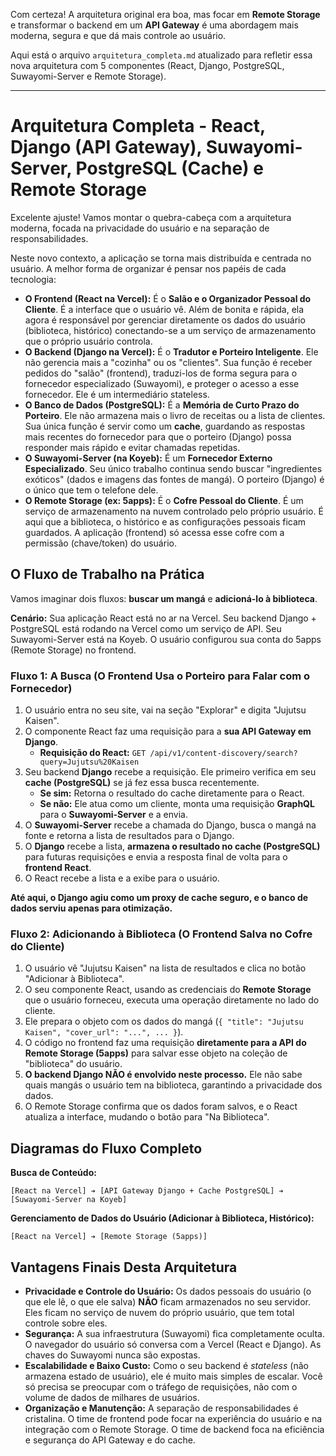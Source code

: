 Com certeza! A arquitetura original era boa, mas focar em **Remote Storage** e transformar o backend em um **API Gateway** é uma abordagem mais moderna, segura e que dá mais controle ao usuário.

Aqui está o arquivo `arquitetura_completa.md` atualizado para refletir essa nova arquitetura com 5 componentes (React, Django, PostgreSQL, Suwayomi-Server e Remote Storage).

---

# Arquitetura Completa - React, Django (API Gateway), Suwayomi-Server, PostgreSQL (Cache) e Remote Storage

Excelente ajuste! Vamos montar o quebra-cabeça com a arquitetura moderna, focada na privacidade do usuário e na separação de responsabilidades.

Neste novo contexto, a aplicação se torna mais distribuída e centrada no usuário. A melhor forma de organizar é pensar nos papéis de cada tecnologia:

-   **O Frontend (React na Vercel):** É o **Salão e o Organizador Pessoal do Cliente**. É a interface que o usuário vê. Além de bonita e rápida, ela agora é responsável por gerenciar diretamente os dados do usuário (biblioteca, histórico) conectando-se a um serviço de armazenamento que o próprio usuário controla.
-   **O Backend (Django na Vercel):** É o **Tradutor e Porteiro Inteligente**. Ele não gerencia mais a "cozinha" ou os "clientes". Sua função é receber pedidos do "salão" (frontend), traduzi-los de forma segura para o fornecedor especializado (Suwayomi), e proteger o acesso a esse fornecedor. Ele é um intermediário stateless.
-   **O Banco de Dados (PostgreSQL):** É a **Memória de Curto Prazo do Porteiro**. Ele não armazena mais o livro de receitas ou a lista de clientes. Sua única função é servir como um **cache**, guardando as respostas mais recentes do fornecedor para que o porteiro (Django) possa responder mais rápido e evitar chamadas repetidas.
-   **O Suwayomi-Server (na Koyeb):** É um **Fornecedor Externo Especializado**. Seu único trabalho continua sendo buscar "ingredientes exóticos" (dados e imagens das fontes de mangá). O porteiro (Django) é o único que tem o telefone dele.
-   **O Remote Storage (ex: 5apps):** É o **Cofre Pessoal do Cliente**. É um serviço de armazenamento na nuvem controlado pelo próprio usuário. É aqui que a biblioteca, o histórico e as configurações pessoais ficam guardados. A aplicação (frontend) só acessa esse cofre com a permissão (chave/token) do usuário.

## O Fluxo de Trabalho na Prática

Vamos imaginar dois fluxos: **buscar um mangá** e **adicioná-lo à biblioteca**.

**Cenário:** Sua aplicação React está no ar na Vercel. Seu backend Django + PostgreSQL está rodando na Vercel como um serviço de API. Seu Suwayomi-Server está na Koyeb. O usuário configurou sua conta do 5apps (Remote Storage) no frontend.

### Fluxo 1: A Busca (O Frontend Usa o Porteiro para Falar com o Fornecedor)

1.  O usuário entra no seu site, vai na seção "Explorar" e digita "Jujutsu Kaisen".
2.  O componente React faz uma requisição para a **sua API Gateway em Django**.
    -   **Requisição do React:** `GET /api/v1/content-discovery/search?query=Jujutsu%20Kaisen`
3.  Seu backend **Django** recebe a requisição. Ele primeiro verifica em seu **cache (PostgreSQL)** se já fez essa busca recentemente.
    -   **Se sim:** Retorna o resultado do cache diretamente para o React.
    -   **Se não:** Ele atua como um cliente, monta uma requisição **GraphQL** para o **Suwayomi-Server** e a envia.
4.  O **Suwayomi-Server** recebe a chamada do Django, busca o mangá na fonte e retorna a lista de resultados para o Django.
5.  O **Django** recebe a lista, **armazena o resultado no cache (PostgreSQL)** para futuras requisições e envia a resposta final de volta para o **frontend React**.
6.  O React recebe a lista e a exibe para o usuário.

**Até aqui, o Django agiu como um proxy de cache seguro, e o banco de dados serviu apenas para otimização.**

### Fluxo 2: Adicionando à Biblioteca (O Frontend Salva no Cofre do Cliente)

1.  O usuário vê "Jujutsu Kaisen" na lista de resultados e clica no botão "Adicionar à Biblioteca".
2.  O seu componente React, usando as credenciais do **Remote Storage** que o usuário forneceu, executa uma operação diretamente no lado do cliente.
3.  Ele prepara o objeto com os dados do mangá (`{ "title": "Jujutsu Kaisen", "cover_url": "...", ... }`).
4.  O código no frontend faz uma requisição **diretamente para a API do Remote Storage (5apps)** para salvar esse objeto na coleção de "biblioteca" do usuário.
5.  **O backend Django NÃO é envolvido neste processo.** Ele não sabe quais mangás o usuário tem na biblioteca, garantindo a privacidade dos dados.
6.  O Remote Storage confirma que os dados foram salvos, e o React atualiza a interface, mudando o botão para "Na Biblioteca".

## Diagramas do Fluxo Completo

**Busca de Conteúdo:**
```
[React na Vercel] ➔ [API Gateway Django + Cache PostgreSQL] ➔ [Suwayomi-Server na Koyeb]
```

**Gerenciamento de Dados do Usuário (Adicionar à Biblioteca, Histórico):**
```
[React na Vercel] ➔ [Remote Storage (5apps)]
```

## Vantagens Finais Desta Arquitetura

-   **Privacidade e Controle do Usuário:** Os dados pessoais do usuário (o que ele lê, o que ele salva) **NÃO** ficam armazenados no seu servidor. Eles ficam no serviço de nuvem do próprio usuário, que tem total controle sobre eles.
-   **Segurança:** A sua infraestrutura (Suwayomi) fica completamente oculta. O navegador do usuário só conversa com a Vercel (React e Django). As chaves do Suwayomi nunca são expostas.
-   **Escalabilidade e Baixo Custo:** Como o seu backend é *stateless* (não armazena estado de usuário), ele é muito mais simples de escalar. Você só precisa se preocupar com o tráfego de requisições, não com o volume de dados de milhares de usuários.
-   **Organização e Manutenção:** A separação de responsabilidades é cristalina. O time de frontend pode focar na experiência do usuário e na integração com o Remote Storage. O time de backend foca na eficiência e segurança do API Gateway e do cache.
